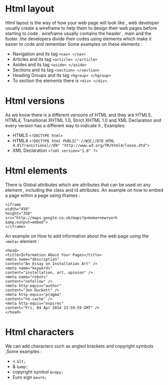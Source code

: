 # Html layout

Html layout is the way of how your web page will look like , web developer usually create
a wireframe to help them to design their web pages before starting to code .
wireframe usually contains the header  , main  and the footer .the developers divide their codes using elements which make it easier to code and remember
Some examples on these elements :
* Navigation  		and its tag ```<nav> </nav>```
* Articles    		and its tag ```<article> </article>```
* Asides 	    		and its tag ```<aside> </aside>```
* Sections    		and its tag ```<section> </section>```
* Heading Groups 		and its tag ```<hgroup> </hgroup>```
* To section the elements there is ```<div> </div>```.

# Html versions
As we know there is a different versions of HTML  and they are HTML5, HTML4, Transitional XHTML 1.0, Strict XHTML 1.0 and XML Declaration
and every version has a different way to indicate it ,
Examples:
* HTML5     		```<!DOCTYPE html>```
* HTML4     		```<!DOCTYPE html PUBLIC"-//W3C//DTD HTML 4.01Transitional//EN" "http://www.w3.org/TR/html4/loose.dtd">```
* XML Declaration   	```<?xml version="1.0" ?>```

# Html elements
There is Global attributes which are attributes that can be used on any element , including the class and id attributes. 
An example on how to embed a page within a page using iframes :

    <iframe
    width="450"
    height="350"
    src="http://maps.google.co.uk/maps?q=moma+new+york
    &amp;output=embed">
    </iframe>


An example on How to add information about the web page using the
```<meta>``` element :

    <head>
    <title>Information About Your Pages</title>
    <meta name="description"
    content="An Essay on Installation Art" />
    <meta name="keywords"
    content="installation, art, opinion" />
    <meta name="robots"
    content="nofollow" />
    <meta http-equiv="author"
    content="Jon Duckett" />
    <meta http-equiv="pragma"
    content="no-cache" />
    <meta http-equiv="expires"
    content="Fri, 04 Apr 2014 23:59:59 GMT" />
    </head>

# Html characters
We can add characters such as angled brackets and copyright symbols ,Some examples :

* <			```&lt;``` 
* &			```&amp;```
* copyright symbol	```&copy;```
* Euro sign		```&euro;```




















